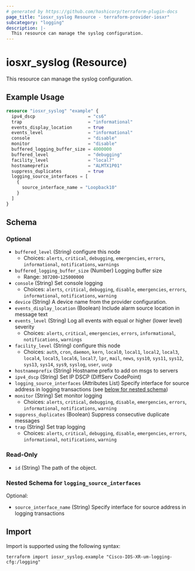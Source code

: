 ```yaml
---
# generated by https://github.com/hashicorp/terraform-plugin-docs
page_title: "iosxr_syslog Resource - terraform-provider-iosxr"
subcategory: "logging"
description: |-
  This resource can manage the syslog configuration.
---
```


# iosxr_syslog (Resource)

This resource can manage the syslog configuration.

## Example Usage

```terraform
resource "iosxr_syslog" "example" {
  ipv4_dscp                    = "cs6"
  trap                         = "informational"
  events_display_location      = true
  events_level                 = "informational"
  console                      = "disable"
  monitor                      = "disable"
  buffered_logging_buffer_size = 4000000
  buffered_level               = "debugging"
  facility_level               = "local7"
  hostnameprefix               = "ALMTX1P01"
  suppress_duplicates          = true
  logging_source_interfaces = [
    {
      source_interface_name = "Loopback10"
    }
  ]
}
```

<!-- schema generated by tfplugindocs -->
## Schema

### Optional

- `buffered_level` (String) configure this node
  - Choices: `alerts`, `critical`, `debugging`, `emergencies`, `errors`, `informational`, `notifications`, `warnings`
- `buffered_logging_buffer_size` (Number) Logging buffer size
  - Range: `307200`-`125000000`
- `console` (String) Set console logging
  - Choices: `alerts`, `critical`, `debugging`, `disable`, `emergencies`, `errors`, `informational`, `notifications`, `warning`
- `device` (String) A device name from the provider configuration.
- `events_display_location` (Boolean) Include alarm source location in message text
- `events_level` (String) Log all events with equal or higher (lower level) severity
  - Choices: `alerts`, `critical`, `emergencies`, `errors`, `informational`, `notifications`, `warnings`
- `facility_level` (String) configure this node
  - Choices: `auth`, `cron`, `daemon`, `kern`, `local0`, `local1`, `local2`, `local3`, `local4`, `local5`, `local6`, `local7`, `lpr`, `mail`, `news`, `sys10`, `sys11`, `sys12`, `sys13`, `sys14`, `sys9`, `syslog`, `user`, `uucp`
- `hostnameprefix` (String) Hostname prefix to add on msgs to servers
- `ipv4_dscp` (String) Set IP DSCP (DiffServ CodePoint)
- `logging_source_interfaces` (Attributes List) Specify interface for source address in logging transactions (see [below for nested schema](#nestedatt--logging_source_interfaces))
- `monitor` (String) Set monitor logging
  - Choices: `alerts`, `critical`, `debugging`, `disable`, `emergencies`, `errors`, `informational`, `notifications`, `warning`
- `suppress_duplicates` (Boolean) Suppress consecutive duplicate messages
- `trap` (String) Set trap logging
  - Choices: `alerts`, `critical`, `debugging`, `disable`, `emergencies`, `errors`, `informational`, `notifications`, `warning`

### Read-Only

- `id` (String) The path of the object.

<a id="nestedatt--logging_source_interfaces"></a>
### Nested Schema for `logging_source_interfaces`

Optional:

- `source_interface_name` (String) Specify interface for source address in logging transactions

## Import

Import is supported using the following syntax:

```shell
terraform import iosxr_syslog.example "Cisco-IOS-XR-um-logging-cfg:/logging"
```
